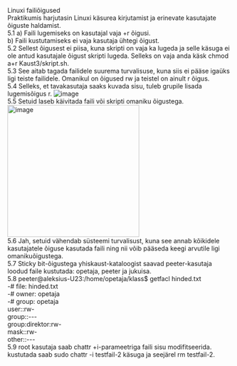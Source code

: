 
Linuxi failiõigused       
Praktikumis harjutasin Linuxi käsurea kirjutamist ja erinevate kasutajate õiguste haldamist.     
5.1 a) Faili lugemiseks on kasutajal vaja +r õigusi.  
b) Faili kustutamiseks ei vaja kasutaja ühtegi õigust.  
5.2 Sellest õigusest ei piisa, kuna skripti on vaja ka lugeda ja selle käsuga ei ole 
antud kasutajale õigust skripti lugeda. Selleks on vaja anda käsk chmod a+r Kaust3/skript.sh.  
5.3 See aitab tagada failidele suurema turvalisuse, kuna siis ei pääse igaüks ligi teiste failidele. Omanikul on õigused rw ja teistel on ainult r õigus.  
5.4 Selleks, et tavakasutaja saaks kuvada sisu, tuleb grupile lisada lugemisõigus r. ![image](https://github.com/aleksiua/opsys2023/assets/145049882/a5807eb5-f47b-4b4c-8cbe-8c7ac953890f)  
5.5 Setuid laseb käivitada faili või skripti omaniku õigustega.
<img width="296" alt="image" src="https://github.com/aleksiua/opsys2023/assets/145049882/46701477-beb9-4c02-9455-b0d17d720daa">  
5.6 Jah, setuid vähendab süsteemi turvalisust, kuna see annab kõikidele kasutajatele õiguse kasutada faili ning nii võib pääseda keegi arvutile ligi omanikuõigustega.  
5.7 Sticky bit-õigustega yhiskaust-kataloogist saavad peeter-kasutaja loodud faile kustutada: opetaja, peeter ja jukuisa.  
5.8 peeter@aleksius-U23:/home/opetaja/klass$ getfacl hinded.txt  
-# file: hinded.txt    
-# owner: opetaja    
-# group: opetaja  
user::rw-  
group::---  
group:direktor:rw-  
mask::rw-  
other::---   
5.9 root kasutaja saab chattr +i-parameetriga faili sisu modifitseerida. kustutada saab sudo chattr -i testfail-2 käsuga ja seejärel rm testfail-2.
